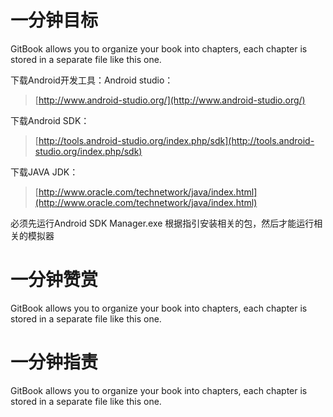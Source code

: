 # 一分钟目标

GitBook allows you to organize your book into chapters, each chapter is stored in a separate file like this one.

下载Android开发工具：Android studio：

> [http://www.android-studio.org/](http://www.android-studio.org/)

下载Android SDK：

> [http://tools.android-studio.org/index.php/sdk](http://tools.android-studio.org/index.php/sdk)

下载JAVA JDK：

> [http://www.oracle.com/technetwork/java/index.html](http://www.oracle.com/technetwork/java/index.html)



必须先运行Android SDK Manager.exe 根据指引安装相关的包，然后才能运行相关的模拟器



# 一分钟赞赏

GitBook allows you to organize your book into chapters, each chapter is stored in a separate file like this one.

# 一分钟指责

GitBook allows you to organize your book into chapters, each chapter is stored in a separate file like this one.

